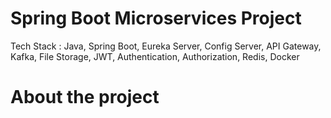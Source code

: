 # Spring Boot Microservices Project

Tech Stack : Java, Spring Boot, Eureka Server, Config Server, API Gateway, Kafka, File Storage, JWT, Authentication, Authorization, Redis, Docker

# About the project
